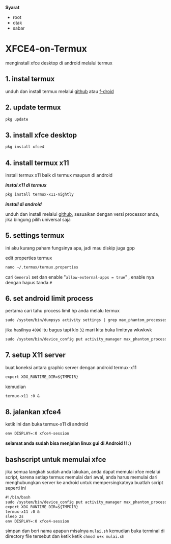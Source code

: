 **Syarat**
- root
- otak
- sabar

# XFCE4-on-Termux
menginstall xfce desktop di android melalui termux
## 1. instal termux
unduh dan install termux melalui [github](https://github.com/termux/termux-app/releases "pergi ke github repo termux") atau [f-droid](https://f-droid.org/packages/com.termux "pergi ke f-droid termux")
## 2. update termux
```markdown
pkg update
```
## 3. install xfce desktop
```markdown
pkg install xfce4
```
## 4. install termux x11
install termux x11 baik di termux maupun di android

**_instal x11 di termux_**
```markdown
pkg install termux-x11-nightly
```
**_install di android_**

unduh dan install melalui [github](https://github.com/termux/termux-x11/releases), sesuaikan dengan versi processor anda, jika bingung pilih universal saja
## 5. settings termux
ini aku kurang paham fungsinya apa, jadi mau diskip juga gpp

edit properties termux 
```markdown
nano ~/.termux/termux.properties
```
cari `General` set dan enable "`allow-external-apps = true`" , enable nya dengan hapus tanda `#`

## 6. set android limit process
pertama cari tahu process limit hp anda melalu termux
```markdown
sudo /system/bin/dumpsys activity settings | grep max_phantom_processes
```
jika hasilnya `4096` itu bagus tapi klo `32` mari kita buka limitnya wkwkwk
```markdown
sudo /system/bin/device_config put activity_manager max_phantom_processes 4096
```

## 7. setup X11 server
buat koneksi antara graphic server dengan android termux-x11
```markdown
export XDG_RUNTIME_DIR=${TMPDIR}
```
kemudian
```markdown
termux-x11 :0 &
```

## 8. jalankan xfce4
ketik ini dan buka termux-x11 di android
```markdown
env DISPLAY=:0 xfce4-session
```
**selamat anda sudah bisa menjalan linux gui di Android !! :)**
## bashscript untuk memulai xfce
jika semua langkah sudah anda lakukan, anda dapat memulai xfce melalui script, karena setiap termux memulai dari awal, anda harus memulai dari menghubungkan server ke android untuk mempersingkatnya buatlah script seperti ini
```markdown
#!/bin/bash
sudo /system/bin/device_config put activity_manager max_phantom_processes 4096
export XDG_RUNTIME_DIR=${TMPDIR}
termux-x11 :0 &
sleep 2s
env DISPLAY=:0 xfce4-session
```
simpan dan beri nama apapun misalnya `mulai.sh` kemudian buka terminal di directory file tersebut dan ketik ketik `chmod u+x mulai.sh`
